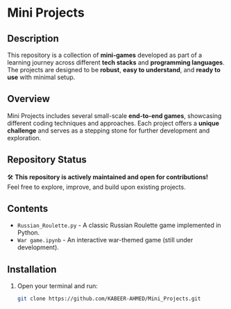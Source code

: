 # Mini Projects

## Description
This repository is a collection of **mini-games** developed as part of a learning journey across different **tech stacks** and **programming languages**. The projects are designed to be **robust**, **easy to understand**, and **ready to use** with minimal setup.

## Overview
Mini Projects includes several small-scale **end-to-end games**, showcasing different coding techniques and approaches. Each project offers a **unique challenge** and serves as a stepping stone for further development and exploration.

## Repository Status
🛠️ **This repository is actively maintained and open for contributions!**  
Feel free to explore, improve, and build upon existing projects.

## Contents
- `Russian_Roulette.py` - A classic Russian Roulette game implemented in Python.
- `War game.ipynb` - An interactive war-themed game (still under development).

## Installation
1. Open your terminal and run:
   ```bash
   git clone https://github.com/KABEER-AHMED/Mini_Projects.git
